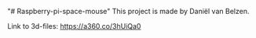 "# Raspberry-pi-space-mouse" 
This project is made by Daniël van Belzen.

Link to 3d-files: https://a360.co/3hUiQa0
